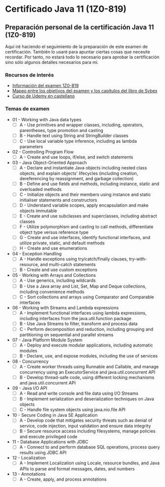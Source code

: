 # Certificado Java 11 (1Z0-819)
## Preparación personal de la certificación Java 11 (1Z0-819)
Aquí iré haciendo el seguimiento de la preparación de este examen de certificación. También lo usaré para apuntar ciertas cosas que necesite recordar. Por tanto, no estará todo lo necesario para aprobar la certificación sino sólo algunos detalles necesarios para mi.
### Recursos de interés
* [Información del examen 1Z0-819](https://education.oracle.com/es/cat%C3%A1logo-de-productos-ouexam-pexam_1z0-819/pexam_1Z0-819)
* [Mapeo entre los objetivos del examen y los capítulos del libro de Sybex](https://www.selikoff.net/2020/08/26/dont-panic-oracle-announces-new-java-ocp-11-exam/)
* [Curso de Udemy en castellano](https://www.udemy.com/course/curso-certificacion-profesional-desarrollador-java-se-11/)
### Temas de examen
* 01 - Working with Java data types
    - [ ] A - Use primitives and wrapper classes, including, operators, parentheses, type promotion and casting
    - [ ] B - Handle text using String and StringBuilder classes
    - [ ] C - Use local variable type inference, including as lambda parameters
* 02 - Controlling Program Flow
    - [ ] A - Create and use loops, if/else, and switch statements
* 03 - Java Object-Oriented Approach
    - [ ] A - Declare and instantiate Java objects including nested class objects, and explain objects' lifecycles (including creation, dereferencing by reassignment, and garbage collection)
    - [ ] B - Define and use fields and methods, including instance, static and overloaded methods
    - [ ] C - Initialize objects and their members using instance and static initialiser statements and constructors
    - [ ] D - Understand variable scopes, apply encapsulation and make objects immutable
    - [ ] E - Create and use subclasses and superclasses, including abstract classes
    - [ ] F - Utilize polymorphism and casting to call methods, differentiate object type versus reference type
    - [ ] G - Create and use interfaces, identify functional interfaces, and utilize private, static, and default methods
    - [ ] H - Create and use enumerations
* 04 - Exception Handling
    - [ ] A - Handle exceptions using try/catch/finally clauses, try-with-resource, and multi-catch statements
    - [ ] B - Create and use custom exceptions
* 05 - Working with Arrays and Collections
    - [ ] A - Use generics, including wildcards
    - [ ] B - Use a Java array and List, Set, Map and Deque collections, including convenience methods
    - [ ] C - Sort collections and arrays using Comparator and Comparable interfaces
* 06 - Working with Streams and Lambda expressions
    - [ ] A - Implement functional interfaces using lambda expressions, including interfaces from the java.util.function package
    - [ ] B - Use Java Streams to filter, transform and process data
    - [ ] C - Perform decomposition and reduction, including grouping and partitioning on sequential and parallel streams
* 07 - Java Platform Module System
    - [ ] A - Deploy and execute modular applications, including automatic modules
    - [ ] B - Declare, use, and expose modules, including the use of services
* 08 - Concurrency
    - [ ] A - Create worker threads using Runnable and Callable, and manage concurrency using an ExecutorService and java.util.concurrent API
    - [ ] B - Develop thread-safe code, using different locking mechanisms and java.util.concurrent API
* 09 - Java I/O API
    - [ ] A - Read and write console and file data using I/O Streams
    - [ ] B - Implement serialization and deserialization techniques on Java objects
    - [ ] C - Handle file system objects using java.nio.file API
* 10 - Secure Coding in Java SE Application
    - [ ] A - Develop code that mitigates security threats such as denial of service, code injection, input validation and ensure data integrity
    - [ ] B - Secure resource access including filesystems, manage policies and execute privileged code
* 11 - Database Applications with JDBC
    - [ ] A - Connect to and perform database SQL operations, process query results using JDBC API
* 12 - Localization
    - [ ] A - Implement Localization using Locale, resource bundles, and Java APIs to parse and format messages, dates, and numbers
* 13 - Annotations
    - [ ] A - Create, apply, and process annotations